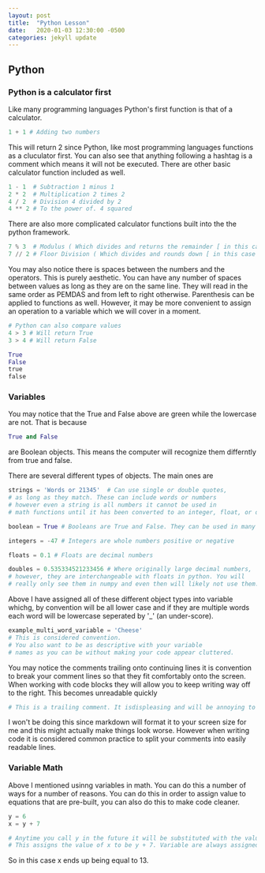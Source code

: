 ```yaml
---
layout: post
title:  "Python Lesson"
date:   2020-01-03 12:30:00 -0500
categories: jekyll update
---
```



## Python 
### Python is a calculator first

Like many programming languages Python's first function is that of a calculator. 

```Python
1 + 1 # Adding two numbers

```

This will return 2 since Python, like most programming languages functions as a cluculator first. You can also see that anything following a hashtag is a comment which means it will not be executed. There are other basic calculator function included as well.


```Python
1 - 1  # Subtraction 1 minus 1
2 * 2  # Multiplication 2 times 2
4 / 2  # Division 4 divided by 2
4 ** 2 # To the power of. 4 squared

```

There are also more complicated calculator functions built into the the python framework.

```Python
7 % 3  # Modulus ( Which divides and returns the remainder [ in this case 1 ] ) 
7 // 2 # Floor Division ( Which divides and rounds down [ in this case 3 ] )

```

You may also notice there is spaces between the numbers and the operators. This is purely aesthetic. You can have any number of spaces between values as long as they are on the same line. They will read in the same order as PEMDAS and from left to right otherwise. Parenthesis can be applied to functions as well. However, it may be more convenient to assign an operation to a variable which we will cover in a moment.


```Python
# Python can also compare values
4 > 3 # Will return True
3 > 4 # Will return False

True
False
true
false

```


### Variables

You may notice that the True and False above are green while the lowercase are not. That is because 

```Python
True and False
```
are Boolean objects. This means the computer will recognize them differntly from true and false. 

There are several different types of objects. The main ones are 

```Python
strings = 'Words or 21345'  # Can use single or double quotes, 
# as long as they match. These can include words or numbers
# however even a string is all numbers it cannot be used in 
# math functions until it has been converted to an integer, float, or double

boolean = True # Booleans are True and False. They can be used in many ways but are essentially represent by 1 for True and 0 for False 

integers = -47 # Integers are whole numbers positive or negative

floats = 0.1 # Floats are decimal numbers 

doubles = 0.535334521233456 # Where originally large decimal numbers, 
# however, they are interchangeable with floats in python. You will 
# really only see them in numpy and even then will likely not use them.

```

Above I have assigned all of these different object types into variable whichg, by convention will be all lower case and if they are multiple words each word will be lowercase seperated by '_' (an under-score). 

```Python
example_multi_word_variable = 'Cheese'
# This is considered convention. 
# You also want to be as descriptive with your variable 
# names as you can be without making your code appear cluttered.
```


You may notice the comments trailing onto continuing lines it is convention to break your comment lines so that they fit comfortably onto the screen. When working with code blocks they will allow you to keep writing way off to the right. This becomes unreadable quickly

```Python
# This is a trailing comment. It isdispleasing and will be annoying to read. It will take you away from everything associated with it and is ultimately going to make it more difficult to see what the comment relates to. A little bit of scrolling is okay since not all screens are the same size. But something like this is obviously ridiculous

```

I won't be doing this since markdown will format it to your screen size for me and this might actually make things look worse. However when writing code it is considered common practice to split your comments into easily readable lines.


### Variable Math

Above I mentioned usinng variables in math. You can do this a number of ways for a number of reasons. You can do this in order to assign value to equations that are pre-built, you can also do this to make code cleaner.


```Python
y = 6
x = y + 7

# Anytime you call y in the future it will be substituted with the value 6
# This assigns the value of x to be y + 7. Variable are always assigned on the left. This makes it easier to find defined variables later on. 


```

So in this case x ends up being equal to 13. 

```Python


```
